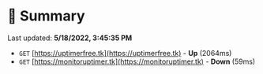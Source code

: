 # 📖 Summary
Last updated: **5/18/2022, 3:45:35 PM**

- `GET` [https://uptimerfree.tk](https://uptimerfree.tk) - **Up** (2064ms)
- `GET` [https://monitoruptimer.tk](https://monitoruptimer.tk) - **Down** (59ms)
